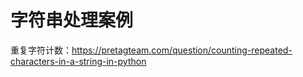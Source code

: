# 字符串处理案例

重复字符计数：https://pretagteam.com/question/counting-repeated-characters-in-a-string-in-python
